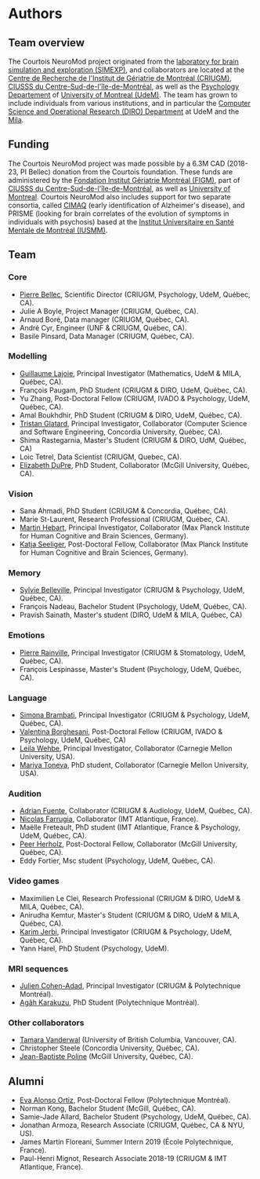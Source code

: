# Authors

## Team overview

The Courtois NeuroMod project originated from
the [laboratory for brain simulation and exploration (SIMEXP)](<https://simexp-lab.org>), and collaborators are located at the [Centre de Recherche de l'Institut de Gériatrie de Montréal (CRIUGM)](http://www.criugm.qc.ca/en.html),  [CIUSSS du Centre-Sud-de-l'île-de-Montréal](https://ciusss-centresudmtl.gouv.qc.ca/propos/services-en-anglais), as well as the [Psychology Departement](https://psy.umontreal.ca/english/home/) of [University of Montreal (UdeM)](https://www.umontreal.ca/en/). The team has grown to include individuals from various institutions, and in particular the [Computer Science and Operational Research (DIRO) Department](https://diro.umontreal.ca/english/home/) at UdeM and the [Mila](https://mila.quebec/en/).

## Funding

The Courtois NeuroMod project was made possible by a 6.3M CAD (2018-23, PI Bellec) donation from the Courtois foundation. These funds are administered by the [Fondation Institut Gériatrie Montréal (FIGM)](https://www.figm.ca/), part of [CIUSSS du Centre-Sud-de-l'île-de-Montréal](https://ciusss-centresudmtl.gouv.qc.ca/propos/services-en-anglais), as well as [University of Montreal](https://www.umontreal.ca/en/). Courtois NeuroMod also includes support for two separate consortia, called [CIMAQ](http://www.cima-q.ca/en/home/) (early identification of Alzheimer's disease), and PRISME (looking for brain correlates of the evolution of symptoms in individuals with psychosis) based at the [Institut Universitaire en Santé Mentale de Montréal (IUSMM)](https://ciusss-estmtl.gouv.qc.ca/).

## Team

### Core
 * [Pierre Bellec](http://www.criugm.qc.ca/en/researchers/laboratory-directors/81-pierre-bellec.html), Scientific Director (CRIUGM, Psychology, UdeM, Québec, CA).
 * Julie A Boyle, Project Manager (CRIUGM, Québec, CA).
 * Arnaud Boré, Data manager (CRIUGM, Québec, CA).
 * André Cyr, Engineer (UNF & CRIUGM, Québec, CA).
 * Basile Pinsard, Data Manager (CRIUGM, Québec, CA).

### Modelling
 * [Guillaume Lajoie](https://www.guillaumelajoie.com), Principal Investigator (Mathematics, UdeM & MILA, Québec, CA).
 * François Paugam, PhD Student (CRIUGM & DIRO, UdeM, Québec, CA).
 * Yu Zhang, Post-Doctoral Fellow (CRIUGM, IVADO & Psychology, UdeM, Québec, CA).
 * Amal Boukhdhir, PhD Student (CRIUGM & DIRO, UdeM, Québec, CA).
 * [Tristan Glatard](https://users.encs.concordia.ca/~tglatard/), Principal Investigator, Collaborator (Computer Science and Software Engineering, Concordia University, Québec, CA).
 * Shima Rastegarnia, Master's Student (CRIUGM & DIRO, UdM, Québec, CA)
 * Loic Tetrel, Data Scientist (CRIUGM, Quebec, CA).
 * [Elizabeth DuPre](https://elizabeth-dupre.com), PhD Student, Collaborator (McGill University, Québec, CA).

### Vision
 * Sana Ahmadi, PhD Student (CRIUGM & Concordia, Québec, CA).
 * Marie St-Laurent, Research Professional (CRIUGM, Québec, CA).
 * [Martin Hebart](http://martin-hebart.de), Principal Investigator, Collaborator (Max Planck Institute for Human Cognitive and Brain Sciences, Germany).
 * [Katja Seeliger](http://seeliger.space/),  Post-Doctoral Fellow, Collaborator (Max Planck Institute for Human Cognitive and Brain Sciences, Germany).  

### Memory
 * [Sylvie Belleville](http://www.criugm.qc.ca/en/researchers/laboratory-directors/28-sylvie-belleville.html), Principal Investigator (CRIUGM & Psychology, UdeM, Québec, CA).
 * François Nadeau, Bachelor Student (Psychology, UdeM, Québec, CA).
 * Pravish Sainath, Master's student (DIRO, UdeM & MILA, Québec, CA)

### Emotions
 * [Pierre Rainville](http://www.criugm.qc.ca/en/researchers/laboratory-directors/57-pierre-rainville.html), Principal Investigator (CRIUGM & Stomatology, UdeM, Québec, CA).
 * François Lespinasse, Master's Student (Psychology, UdeM, Québec, CA).

### Language
 * [Simona Brambati](http://www.criugm.qc.ca/en/researchers/laboratory-directors/57-pierre-rainville.html), Principal Investigator (CRIUGM & Psychology, UdeM, Québec, CA).
 * [Valentina Borghesani](https://valentina.borghesani.org/), Post-Doctoral Fellow (CRIUGM, IVADO & Psychology, UdeM, Québec, CA)
 * [Leila Wehbe](http://www.cs.cmu.edu/~lwehbe/), Principal Investigator, Collaborator (Carnegie Mellon University, USA).
 * [Mariya Toneva](http://www.cs.cmu.edu/~mktoneva/), PhD student, Collaborator (Carnegie Mellon University, USA).

### Audition
 * [Adrian Fuente](http://www.criugm.qc.ca/en/researchers/laboratory-directors/225-adrian-fuente.html), Collaborator (CRIUGM & Audiology, UdeM, Québec, CA).
 * [Nicolas Farrugia](https://nicofarr.github.io/), Collaborator (IMT Atlantique, France).
 * Maëlle Freteault, PhD student (IMT Atlantique, France & Psychology, UdeM, Québec, CA).
 * [Peer Herholz](https://peerherholz.github.io/), Post-Doctoral Fellow, Collaborator (McGill University, Québec, CA).
 * Eddy Fortier, Msc student (Psychology, UdeM, Québec, CA).

### Video games
 * Maximilien Le Clei, Research Professional (CRIUGM & DIRO, UdeM & MILA, Québec, CA).
 * Anirudha Kemtur, Master's Student (CRIUGM & DIRO, UdeM & MILA, Québec, CA).
 * [Karim Jerbi](http://www.karimjerbi.com/), Principal Investigator (CRIUGM & Psychology, UdeM, Québec, CA).
 * Yann Harel, PhD Student (Psychology, UdeM).

### MRI sequences
 * [Julien Cohen-Adad](https://www.neuro.polymtl.ca/people/julien_cohenadad), Principal Investigator (CRIUGM & Polytechnique Montréal).
 * [Agâh Karakuzu](https://agahkarakuzu.github.io/), PhD Student (Polytechnique Montréal).

### Other collaborators
 * [Tamara Vanderwal](https://www.bcchr.ca/tvanderwal) (University of British Columbia, Vancouver, CA).
 * Christopher Steele (Concordia University, Québec, CA).
 * [Jean-Baptiste Poline](https://www.mcgill.ca/neuro/jean-baptiste-poline-phd) (McGill University, Québec, CA).

## Alumni
 * [Eva Alonso Ortiz](https://www.evaalonsoortiz.com/), Post-Doctoral Fellow (Polytechnique Montréal).
 * Norman Kong, Bachelor Student (McGill, Québec, CA).
 * Samie-Jade Allard, Bachelor Student (Psychology, UdeM, Québec, CA).
 * Jonathan Armoza, Research Associate (CRIUGM, Québec, CA & NYU, US).
 * James Martin Floreani, Summer Intern 2019 (École Polytechnique, France).
 * Paul-Henri Mignot, Research Associate 2018-19 (CRIUGM & IMT Atlantique, France).

